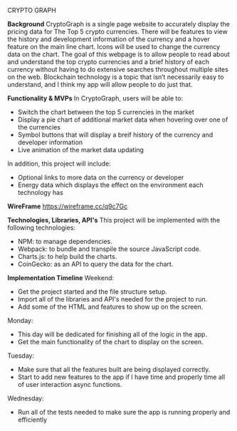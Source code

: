 CRYPTO GRAPH

**Background**
   CryptoGraph is a single page website to accurately display the pricing data 
for The Top 5 crypto currencies. There will be features to view the history and
development information of the currency and a hover feature on the main line
chart. Icons will be used to change the currency data on the chart.
   The goal of this webpage is to allow people to read about and understand the
top crypto currencies and a brief history of each currency without having to do 
extensive searches throughout multiple sites on the web. Blockchain technology 
is a topic that isn’t necessarily easy to understand, and I think my app will 
allow people to do just that.

**Functionality & MVPs**
In CryptoGraph, users will be able to:
  - Switch the chart between the top 5 currencies in the market
  - Display a pie chart of additional market data when hovering over one of the 
  currencies
  - Symbol buttons that will display a breif history of the currency and 
  developer information
  - Live animation of the market data updating

In addition, this project will include:
  - Optional links to more data on the currency or developer
  - Energy data which displays the effect on the environment each technology has

**WireFrame**
https://wireframe.cc/q9c7Gc

**Technologies, Libraries, API's**
This project will be implemented with the following technologies:
- NPM: to manage dependencies.
- Webpack: to bundle and transpile the source JavaScript code.
- Charts.js: to help build the charts.
- CoinGecko: as an API to query the data for the chart.

**Implementation Timeline**
Weekend:
  - Get the project started and the file structure setup.
  - Import all of the libraries and API's needed for the project to run.
  - Add some of the HTML and features to show up on the screen.

Monday:
  - This day will be dedicated for finishing all of the logic in the app.
  - Get the main functionality of the chart to display on the screen.

Tuesday:
  - Make sure that all the features built are being displayed correctly.
  - Start to add new features to the app if I have time and properly time all of
  user interaction async functions.

Wednesday:
  - Run all of the tests needed to make sure the app is running properly and 
  efficiently


